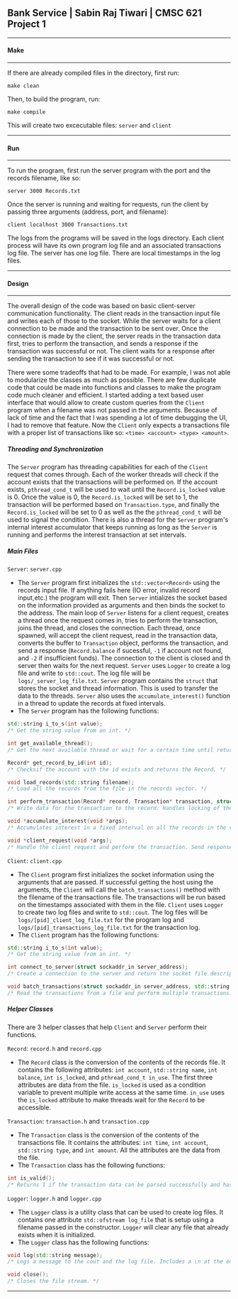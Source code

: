 ## Bank Service | Sabin Raj Tiwari | CMSC 621 Project 1

***
#### Make
***
If there are already compiled files in the directory, first run:
```
make clean
```

Then, to build the program, run:
```
make compile
```

This will create two excecutable files: `server` and `client`

***
#### Run
***
To run the program, first run the server program with the port and the records filename, like so:
```
server 3000 Records.txt
```

Once the server is running and waiting for requests, run the client by passing three arguments (address, port, and filename):
```
client localhost 3000 Transactions.txt
```

The logs from the programs will be saved in the logs directory. Each client process will have its own program log file and an associated transactions log file. The server has one log file. There are local timestamps in the log files.

***
#### Design
***
The overall design of the code was based on basic client-server communication functionality. The client reads in the transaction input file and writes each of those to the socket. While the server waits for a client connection to be made and the transaction to be sent over. Once the connection is made by the client, the server reads in the transaction data first, tries to perform the transaction, and sends a response if the transaction was successful or not. The client waits for a response after sending the transaction to see if it was successful or not.

There were some tradeoffs that had to be made. For example, I was not able to modularize the classes as much as possible. There are few duplicate code that could be made into functions and classes to make the program code much cleaner and efficient. I started adding a text based user interface that would allow to create custom queries from the `Client` program when a filename was not passed in the arguments. Because of lack of time and the fact that I was spending a lot of time debugging the UI, I had to remove that feature. Now the `Client` only expects a transactions file with a proper list of transactions like so: `<time> <account> <type> <amount>`.

##### Threading and Synchronization

The `Server` program has threading capabilities for each of the `Client` request that comes through. Each of the worker threads will check if the account exists that the transactions will be performed on. If the account exists, `pthread_cond_t` will be used to wait until the `Record.is_locked` value is 0. Once the value is 0, the `Record.is_locked` will be set to 1, the transaction will be performed based on `Transaction.type`, and finally the `Record.is_locked` will be set to 0 as well as the the `pthread_cond_t` will be used to signal the condition. There is also a thread for the `Server` program's internal interest accumulator that keeps running as long as the `Server` is running and performs the interest transaction at set intervals.

##### Main Files

`Server`: `server.cpp`
* The `Server` program first initializes the `std::vector<Record>` using the records input file. If anything fails here (IO error, invalid record input,etc.) the program will exit. Then `Server` intializes the socket based on the information provided as arguments and then binds the socket to the address. The main loop of `Server` listens for a client request, creates a thread once the request comes in, tries to perform the transaction, joins the thread, and closes the connection. Each thread, once spawned, will accept the client request, read in the transaction data, converts the buffer to `Transaction` object, performs the transaction, and send a response (`Record.balance` if sucessful, `-1` if account not found, and `-2` if insufficient funds). The connection to the client is closed and th server then waits for the next request. `Server` uses `Logger` to create a log file and write to `std::cout`. The log file will be `logs/_server_log_file.txt`.  `Server` program contains the `struct` that stores the socket and thread information. This is used to transfer the data to the threads. `Server` also uses the `accumulate_interest()` function in a thread to update the records at fixed intervals.
* The `Server` program has the following functions: 
```c++
std::string i_to_s(int value);
/* Get the string value from an int. */
```
```c++
int get_available_thread();
/* Get the next available thread or wait for a certain time until returning error. */
```
```c++
Record* get_record_by_id(int id);
/* Checksif the account with the id exists and returns the Record. */
```
```c++
void load_records(std::string filename);
/* Load all the records from the file in the records vector. */
```
```c++
int perform_transaction(Record* record, Transaction* transaction, struct socket_data *data);
/* Write data for the transaction to the record. Handles locking of the record when multiple write access is attempted. */
```
```c++
void *accumulate_interest(void *args);
/* Accumulates interest in a fixed interval on all the records in the vector. */
```
```c++
void *client_request(void *args);
/* Handle the client request and perform the transaction. Send response to the client with success or failure. */
```

`Client`: `client.cpp`
* The `Client` program first initializes the socket information using the arguments that are passed. If successful getting the host using the arguments, the `Client` will call the `batch_transactions()` method with the filename of the transactions file. The transactions will be run based on the timestamps associated with them in the file. `Client` uses `Logger` to create two log files and write to `std::cout`. The log files will be `logs/[pid]_client_log_file.txt` for the program log and `logs/[pid]_transactions_log_file.txt` for the transaction log.
* The `Client` program has the following functions:
```c++
std::string i_to_s(int value);
/* Get the string value from an int. */
```
```c++
int connect_to_server(struct sockaddr_in server_address);
/* Create a connection to the server and return the socket file descriptor. */
```
```c++
void batch_transactions(struct sockaddr_in server_address, std::string filename);
/* Read the transactions from a file and perform multiple transactions. */
```


##### Helper Classes
There are 3 helper classes that help `Client` and `Server` perform their functions.

`Record`: `record.h` and `record.cpp`
* The `Record` class is the conversion of the contents of the records file. It contains the following attributes: `int account`, `std::string name`, `int balance`, `int is_locked`, and `pthread_cond_t in_use`. The first three attributes are data from the file. `is_locked` is used as a condition variable to prevent multiple write access at the same time. `in_use` uses the `is_locked` attribute to make threads wait for the `Record` to be accessible.

`Transaction`: `transaction.h` and `transaction.cpp`
* The `Transaction` class is the conversion of the contents of the transactions file. It contains the attributes: `int time`, `int account`, `std::string type`, and `int amount`. All the attributes are the data from the file.
* The `Transaction` class has the following functions:
```c++
int is_valid();
/* Returns 1 if the transaction data can be parsed successfully and has valid data else returns 0. */
```

`Logger`: `logger.h` and `logger.cpp`
* The `Logger` class is a utility class that can be used to create log files. It contains one attribute `std::ofstream log_file` that is setup using a filename passed in the constructor. `Logger` will clear any file that already exists when it is initialized.
* The `Logger` class has the following functions: 
```c++
void log(std::string message); 
/* Logs a message to the cout and the log file. Includes a \n at the end. */
```
```c++
void close();
/* Closes the file stream. */
```

***
